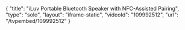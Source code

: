 {
    "title": "iLuv Portable Bluetooth Speaker with NFC-Assisted Pairing",
    "type": "solo",
    "layout": "iframe-static",
    "videoId": "109992512",
    "url": "\/tvpembed\/109992512"
}